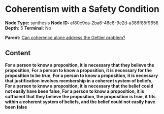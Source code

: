# Coherentism with a Safety Condition

**Node Type:** synthesis
**Node ID:** af80c9ca-2ba6-48c8-9e2d-a386f85f9658
**Depth:** 5
**Terminal:** No

**Parent:** [Can coherence alone address the Gettier problem?](can-coherence-alone-address-the-gettier-problem-antithesis-3619a688-dc86-4712-8543-37051e318617.md)

## Content

**For a person to know a proposition, it is necessary that they believe the proposition**, **For a person to know a proposition, it is necessary for the proposition to be true**, **For a person to know a proposition, it is necessary that justification involves membership in a coherent system of beliefs**, **For a person to know a proposition, it is necessary that the belief could not easily have been false**, **For a person to know a proposition, it is sufficient that they believe the proposition, the proposition is true, it fits within a coherent system of beliefs, and the belief could not easily have been false**
